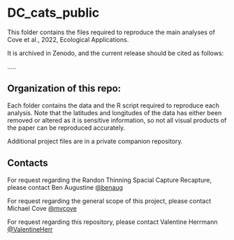 # DC_cats_public

This folder contains the files required to reproduce the main analyses of Cove et al., 2022, Ecological Applications.

It is archived in Zenodo, and the current release should be cited as follows:

.....

## Organization of this repo:

Each folder contains the data and the R script required to reproduce each analysis.
Note that the latitudes and longitudes of the data has either been removed or altered as it is sensitive information, so not all visual products of the paper can be reproduced accurately.

Additional project files are in a private companion repository.

## Contacts
For request regarding the Randon Thinning Spacial Capture Recapture, please contact Ben Augustine [@benaug](https://github.com/benaug)

For request regarding the general scope of this project, please contact Michael Cove [@mvcove](https://github.com/mvcove)

For request regarding this repository, please contact Valentine Herrmann [@ValentineHerr](https://github.com/ValentineHerr)
